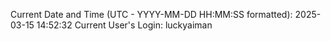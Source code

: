 Current Date and Time (UTC - YYYY-MM-DD HH:MM:SS formatted): 2025-03-15 14:52:32
Current User's Login: luckyaiman
